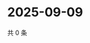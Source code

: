 # 2025-09-09

共 0 条

<!-- BEGIN ZHIHUVIDEO -->
<!-- 最后更新时间 Tue Sep 09 2025 12:13:15 GMT+0800 (China Standard Time) -->

<!-- END ZHIHUVIDEO -->
